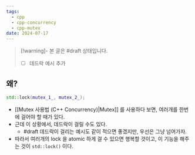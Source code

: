 ```yaml
---
tags:
  - cpp
  - cpp-concurrency
  - cpp-mutex
date: 2024-07-17
---
```

> [!warning]- 본 글은 #draft 상태입니다.
> - [ ] 데드락 예시 추가

## 왜?

```cpp title="문법"
std::lock(mutex_1_, mutex_2_);
```

- [[Mutex 사용법 (C++ Concurrency)|Mutex]] 를 사용하다 보면, 여러개를 한번에 걸어야 할 때가 있다.
- 근데 이 상황에서, 데드락이 걸릴 수도 있다.
	- #draft 데드락이 걸리는 예시도 같이 적으면 좋겠지만, 우선은 그냥 넘어가자.
- 따라서 여러개의 lock 을 atomic 하게 걸 수 있으면 행복할 것이고, 이 기능을 해주는 것이 `std::lock()` 이다.